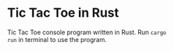 # Tic Tac Toe in Rust
Tic Tac Toe console program written in Rust.
Run <code>cargo run</code> in terminal to use the program.
